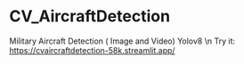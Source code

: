 # CV_AircraftDetection
Military Aircraft Detection ( Image and Video) Yolov8 \n
Try it: https://cvaircraftdetection-58k.streamlit.app/
